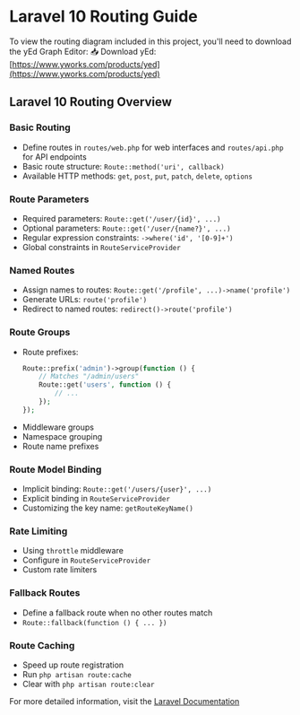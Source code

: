 # Laravel 10 Routing Guide

To view the routing diagram included in this project, you'll need to download the yEd Graph Editor:
📥 Download yEd: [https://www.yworks.com/products/yed](https://www.yworks.com/products/yed)

## Laravel 10 Routing Overview

### Basic Routing
- Define routes in `routes/web.php` for web interfaces and `routes/api.php` for API endpoints
- Basic route structure: `Route::method('uri', callback)`
- Available HTTP methods: `get`, `post`, `put`, `patch`, `delete`, `options`

### Route Parameters
- Required parameters: `Route::get('/user/{id}', ...)`
- Optional parameters: `Route::get('/user/{name?}', ...)`
- Regular expression constraints: `->where('id', '[0-9]+')`
- Global constraints in `RouteServiceProvider`

### Named Routes
- Assign names to routes: `Route::get('/profile', ...)->name('profile')`
- Generate URLs: `route('profile')`
- Redirect to named routes: `redirect()->route('profile')`

### Route Groups
- Route prefixes:
  ```php
  Route::prefix('admin')->group(function () {
      // Matches "/admin/users"
      Route::get('users', function () {
          // ...
      });
  });
  ```
- Middleware groups
- Namespace grouping
- Route name prefixes

### Route Model Binding
- Implicit binding: `Route::get('/users/{user}', ...)`
- Explicit binding in `RouteServiceProvider`
- Customizing the key name: `getRouteKeyName()`

### Rate Limiting
- Using `throttle` middleware
- Configure in `RouteServiceProvider`
- Custom rate limiters

### Fallback Routes
- Define a fallback route when no other routes match
- `Route::fallback(function () { ... })`

### Route Caching
- Speed up route registration
- Run `php artisan route:cache`
- Clear with `php artisan route:clear`

For more detailed information, visit the <a href="https://laravel.com/docs/10.x/routing" target="_blank">Laravel Documentation</a>

